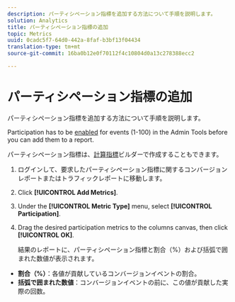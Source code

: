 ```yaml
---
description: パーティシペーション指標を追加する方法について手順を説明します。
solution: Analytics
title: パーティシペーション指標の追加
topic: Metrics
uuid: 0cadc5f7-64d0-442a-8faf-b3bf13f04434
translation-type: tm+mt
source-git-commit: 16ba0b12e0f70112f4c10804d0a13c278388ecc2

---
```



# パーティシペーション指標の追加

パーティシペーション指標を追加する方法について手順を説明します。

Participation has to be [enabled](/help/components/c-variables/c-metrics/metrics-participation.md) for events (1-100) in the Admin Tools before you can add them to a report.

パーティシペーション指標は、[計算指標](https://marketing.adobe.com/resources/help/en_US/analytics/calcmetrics/participation_metric.html)ビルダーで作成することもできます。

1. ログインして、要求したパーティシペーション指標に関するコンバージョンレポートまたはトラフィックレポートに移動します。
1. Click **[!UICONTROL Add Metrics]**.
1. Under the **[!UICONTROL Metric Type]** menu, select **[!UICONTROL Participation]**.
1. Drag the desired participation metrics to the columns canvas, then click **[!UICONTROL OK]**.

   結果のレポートに、パーティシペーション指標と割合（%）および括弧で囲まれた数値が表示されます。

* **割合（%）**：各値が貢献しているコンバージョンイベントの割合。
* **括弧で囲まれた数値**：コンバージョンイベントの前に、この値が貢献した実際の回数。

